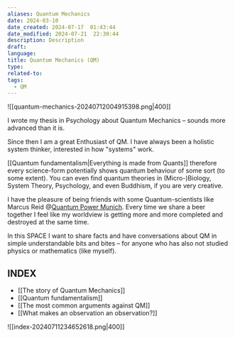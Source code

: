 ```yaml
---
aliases: Quantum Mechanics
date: 2024-03-10
date_created: 2024-07-17  01:43:44
date_modified: 2024-07-21  22:30:44
description: Description
draft: 
language: 
title: Quantum Mechanics (QM)
type: 
related-to: 
tags:
  - QM
---
```




![[quantum-mechanics-20240712004915398.png|400]]



I wrote my thesis in Psychology about Quantum Mechanics – sounds more advanced than it is.

Since then I am a great Enthusiast of QM.
I have always been a holistic system thinker, interested in how "systems" work.

[[Quantum fundamentalism|Everything is made from Quants]] therefore every science-form potentially shows quantum behaviour of some sort (to some extent). You can even find quantum theories in (Micro-)Biology, System Theory, Psychology, and even Buddhism, if you are very creative.

I have the pleasure of being friends with some Quantum-scientists like Marcus Reid @[Quantum Power Munich](https://quantumpowermunich.de/). Every time we share a beer together I feel like my worldview is getting more and more completed and destroyed at the same time.

In this SPACE I want to share facts and have conversations about QM in simple understandable bits and bites – for anyone who has also not studied physics or mathematics (like myself).

## INDEX

- [[The story of Quantum Mechanics]]
- [[Quantum fundamentalism]]
- [[The most common arguments against QM]]
- [[What makes an observation an observation?]]


![[index-20240711234652618.png|400]]


